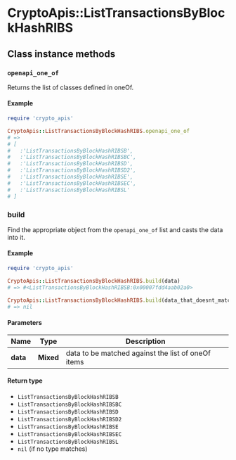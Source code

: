 # CryptoApis::ListTransactionsByBlockHashRIBS

## Class instance methods

### `openapi_one_of`

Returns the list of classes defined in oneOf.

#### Example

```ruby
require 'crypto_apis'

CryptoApis::ListTransactionsByBlockHashRIBS.openapi_one_of
# =>
# [
#   :'ListTransactionsByBlockHashRIBSB',
#   :'ListTransactionsByBlockHashRIBSBC',
#   :'ListTransactionsByBlockHashRIBSD',
#   :'ListTransactionsByBlockHashRIBSD2',
#   :'ListTransactionsByBlockHashRIBSE',
#   :'ListTransactionsByBlockHashRIBSEC',
#   :'ListTransactionsByBlockHashRIBSL'
# ]
```

### build

Find the appropriate object from the `openapi_one_of` list and casts the data into it.

#### Example

```ruby
require 'crypto_apis'

CryptoApis::ListTransactionsByBlockHashRIBS.build(data)
# => #<ListTransactionsByBlockHashRIBSB:0x00007fdd4aab02a0>

CryptoApis::ListTransactionsByBlockHashRIBS.build(data_that_doesnt_match)
# => nil
```

#### Parameters

| Name | Type | Description |
| ---- | ---- | ----------- |
| **data** | **Mixed** | data to be matched against the list of oneOf items |

#### Return type

- `ListTransactionsByBlockHashRIBSB`
- `ListTransactionsByBlockHashRIBSBC`
- `ListTransactionsByBlockHashRIBSD`
- `ListTransactionsByBlockHashRIBSD2`
- `ListTransactionsByBlockHashRIBSE`
- `ListTransactionsByBlockHashRIBSEC`
- `ListTransactionsByBlockHashRIBSL`
- `nil` (if no type matches)

